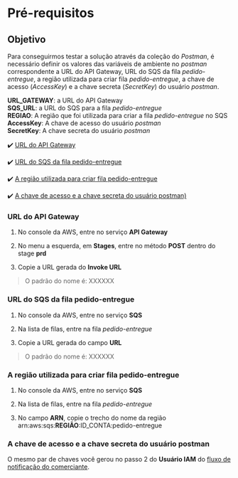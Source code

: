 <h1>Pré-requisitos</h1>

## Objetivo 

Para conseguirmos testar a solução através da coleção do _Postman_, é necessário definir os valores das variáveis de ambiente no _postman_ correspondente a URL do API Gateway, URL do SQS da fila _pedido-entregue_, a região utilizada para criar fila _pedido-entregue_, a chave de acesso (_AccessKey_) e a chave secreta (_SecretKey_) do usuário _postman_.  
  
  **URL_GATEWAY**: a URL do API Gateway<br>
  **SQS_URL**: a URL do SQS para a fila _pedido-entregue_<br>
  **REGIAO**: A região que foi utilizada para criar a fila _pedido-entregue_ no SQS<br>
  **AccessKey**: A chave de acesso do usuário _postman_<br>
  **SecretKey**: A chave secreta do usuário _postman_ 

:heavy_check_mark: [URL do API Gateway](#url-do-gateway)

:heavy_check_mark: [URL do SQS da fila pedido-entregue](#url-do-sqs-da-fila-pedido-entregue)

:heavy_check_mark: [A região utilizada para criar fila pedido-entregue](#a-regiao-utilizada-para-criar-fila-pedido-entregue)

:heavy_check_mark: [A chave de acesso e a chave secreta do usuário postman)](#a-chave-de-acesso-e-chave-secreta-do-usuario-postman)

### URL do API Gateway

1. No console da AWS, entre no serviço **API Gateway**

2. No menu a esquerda, em **Stages**, entre no método **POST** dentro do stage **prd**

3. Copie a URL gerada do **Invoke URL**

> O padrão do nome é: XXXXXX

### URL do SQS da fila pedido-entregue

1. No console da AWS, entre no serviço **SQS**

2. Na lista de filas, entre na fila _pedido-entregue_

3. Copie a URL gerada do campo **URL**

> O padrão do nome é: XXXXXX

### A região utilizada para criar fila pedido-entregue

1. No console da AWS, entre no serviço **SQS**

2. Na lista de filas, entre na fila _pedido-entregue_

3. No campo **ARN**, copie o trecho do nome da região arn:aws:sqs:**REGIÃO**:ID_CONTA:pedido-entregue

### A chave de acesso e a chave secreta do usuário postman

O mesmo par de chaves você gerou no passo 2 do **Usuário IAM** do [fluxo de notificação do comerciante](https://github.com/rpicanco/livro-eda/blob/main/cap11/execucao/implementacao/fluxo-notificacao.md#usu%C3%A1rio-iam).